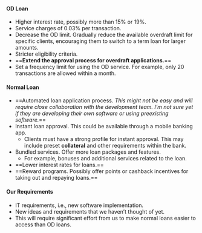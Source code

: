 #### OD Loan

- Higher interest rate, possibly more than 15% or 19%.
- Service charges of 0.03% per transaction.
- Decrease the OD limit. Gradually reduce the available overdraft limit for specific clients, encouraging them to switch to a term loan for larger amounts.
- Stricter eligibility criteria.
- ==**Extend the approval process for overdraft applications.**==
- Set a frequency limit for using the OD service. For example, only 20 transactions are allowed within a month.

#### Normal Loan

- ==Automated loan application process. _This might not be easy and will require close collaboration with the development team. I’m not sure yet if they are developing their own software or using preexisting software._==
- Instant loan approval. This could be available through a mobile banking app.
    - Clients must have a strong profile for instant approval. This may include preset **collateral** and other requirements within the bank.
- Bundled services. Offer more loan packages and features.
    - For example, bonuses and additional services related to the loan.
- ==Lower interest rates for loans.==
- ==Reward programs. Possibly offer points or cashback incentives for taking out and repaying loans.==

#### Our Requirements

- IT requirements, i.e., new software implementation.
- New ideas and requirements that we haven’t thought of yet.
- This will require significant effort from us to make normal loans easier to access than OD loans.